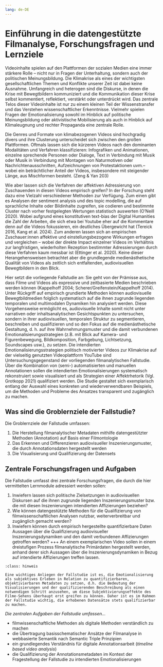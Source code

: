 ```yaml
---
lang: de-DE
---
```

# Einführung in die datengestützte Filmanalyse, Forschungsfragen und Lernziele

Videoinhalte spielen auf den Plattformen der sozialen Medien eine immer stärkere Rolle – nicht nur in Fragen der Unterhaltung, sondern auch der politischen Meinungsbildung. Die Klimakrise als eines der wichtigsten gesellschaftlichen Themen und Konflikte unserer Zeit ist dabei keine Ausnahme. Umfangreich und heterogen sind die Diskurse, in denen die Krise mit Bewegtbildern kommuniziert und die Kommunikation dieser Krise selbst kommentiert, reflektiert, verstärkt oder unterdrückt wird. Das zentrale Telos dieser Videoinhalte ist nur zu einem kleinen Teil der Wissenstransfer und das Verstehen wissenschaftlicher Erkenntnisse. Vielmehr spielen Fragen der Emotionalisierung sowohl im Hinblick auf politische Meinungsbildung oder aktivistische Mobilisierung als auch in Hinblick auf Klimaleugnung und rechter Propaganda eine zentrale Rolle.

Die Genres und Formate von klimabezogenen Videos sind hochgradig divers und ihre Clusterung unterscheidet sich zwischen den großen Plattformen. Oftmals lassen sich die kürzeren Videos nach den dominanten Modalitäten und Verfahren klassifizieren: Infografiken und Animationen, einzelne sprechende Personen oder Dialoge, Text in Verbindung mit Musik oder Musik in Verbindung mit Montagen von Naturmotiven oder Nachrichtenausschnitten, Aufzeichnungen von Protestaktionen uvm.– wobei ein beträchtlicher Anteil der Videos, insbesondere mit steigender Länge, aus Mischformen besteht. (Zeng & Yan 203)  

Wie aber lassen sich die Verfahren der affektiven Adressierung von Zuschauenden in diesen Videos empirisch greifen? In der Forschung steht dazu eine Vielzahl verschiedener Methoden zur Verfügung. Zum einen gibt es Analysen der sentiment analysis und des topic modelling, die auf sprachliche Inhalte oder Bildinhalte zugreifen, sie codieren und bestimmte Cluster nach vorher festgelegten Wertungen statistisch auswerten (O’Neill 2020). Wobei aufgrund eines konstitutiven text-bias der Digital Humanities die Zahl der Arbeiten, die sich etwa bei Youtube eher auf die Kommentare denn auf die Videos fokussieren, ein deutliches Übergewicht hat (Tereick 2016, Kang et al. 2024).  Zum anderen lassen sich an empirischen Zuschauer:innen affektive und einstellungsbezogene Wirkungen erfragen und vergleichen – wobei der direkte Impact einzelner Videos im Verhältnis zur langfristigen, wiederholten Rezeption bestimmter Adressierungen durch diese Verfahren kaum messbar ist (Ettinger et al. 2020).
Keine dieser Herangehensweisen betrachtet aber die grundlegende medienästhetische Qualität von Videos als zeitlich sich entfaltenden, audiovisuellen Bewegtbildern in den Blick. 

Hier setzt die vorliegende Fallstudie an: Sie geht von der Prämisse aus, dass Filme und Videos als expressive und zeitbasierte Medien beschrieben werden können (Kappelhoff 2004; Scherer/Greifenstein/Kappelhoff 2014). Unter Rückgriff auf empirisch grundierte Methoden können audiovisuelle Bewegtbildmedien folglich systematisch auf die ihnen zugrunde liegenden temporalen und multimodalen Dynamiken hin analysiert werden. Diese Vorgehensweise ermöglicht es, audiovisuelle Inhalte somit nicht unter narrativen oder inhaltsanalytischen Gesichtspunkten zu untersuchen, sondern in ihrer audiovisuellen, temporalen Struktur zu segmentieren, beschreiben und qualifizieren und so den Fokus auf die medienästhetische Gestaltung, d. h.  auf ihre Wahrnehmungsmuster und die damit verbundenen Emotionalisierungsstrategien (z.B. mit Blick auf Kamera- und Figurenbewegung, Bildkomposition, Farbgebung, Lichtsetzung, Soundscapes usw.), zu setzen. 
Die intendierten Emotionalisierungsstrategien politisch motivierter Videos zur Klimakrise auf der vielseitig genutzten Videoplattform YouTube sind Untersuchungsgegenstand der vorliegenden filmanalytischen Fallstudie. Über die Kombination von (semi-) automatisierten und manuellen Annotationen sollen die intendierten Emotionalisierungen systematisch rekonstruiert sowie visualisiert und als Strategien einer Affektrhetorik (Vgl. Grotkopp 2021) qualifiziert werden.
Die Studie gestaltet sich exemplarisch entlang der Auswahl eines konkreten und wiederverwendbaren Beispiels, um die Methoden und Probleme des Ansatzes transparent und zugänglich zu machen.


## Was sind die Groblernziele der Fallstudie?

Die Groblernziele der Fallstudie umfassen: 
1. Die Herstellung filmanalytischer Metadaten mithilfe datengestützter Methoden (Annotation) auf Basis einer Filmontologie
2. Das Erkennen und Differenzieren audiovisueller Inszenierungsmuster, die durch Annotationsdaten hergestellt werden
3. Die Visualisierung und Qualifizierung der Datensets

## Zentrale Forschungsfragen und Aufgaben
Die Fallstudie umfasst drei zentrale Forschungsfragen, die durch die hier vermittelten Lernmodule adressiert werden sollen:
1. Inwiefern lassen sich politische Zielsetzungen in audiovisuellen Diskursen auf die ihnen zugrunde liegenden Inszenierungsmuster bzw. die mit diesen Inszenierungen intendierten Affizierungen beziehen?
2. Wie können datengestützte Methoden für die Qualifizierung von filmwissenschaftlichen Analysen nutzbar, weiterverbreitbar und zugänglich gemacht werden?
3. Inwiefern können durch empirisch hergestellte quantifizierbare Daten Aussagen über die Qualifizierung audiovisueller Inszenierungsdynamiken und den damit verbundenen Affizierungen getroffen werden? 
+++
An einem exemplarischen Video sollen in einem dreistufigen Prozess filmanalytische Primärdaten hergestellt werden, anhand derer sich Aussagen über die Inszenierungsdynamiken in Bezug auf intendierte Affizierungen treffen lassen. 
```{admonition} Subjektive Einordnung der Daten vs. quantitative Erhebung
:class: hinweis

Eine wichtiges Anliegen der Fallstudie ist es, die Emotionalisierung als subjektives Erleben in Relation zu quantifizierbaren, objektivierbaren Metadaten zu setzen, d.h. die Bedeutung der Visualisierungen und der qualifizierenden Beschreibung als einen notwendigen Schritt anzusehen, um diese Subjektivierungseffekte des Filme-Sehens überhaupt erst greifen zu können. Daher ist es im Rahmen der Fallstudie wichtig, die erhobenen Datensätze stets qualifizierbar zu machen.
```
*Die zentralen Aufgaben der Fallstudie umfassen...*
* filmwissenschaftliche Methoden als digitale Methoden verständlich zu machen
* die Übertragung basisschematischer Ansätze der Filmanalyse in webbasierte Semantik nach Semantic Triple Prinzipien
* ein grundlegendes Verständnis für digitale Annotationsarbeit (*timeline based video analysis*) 
* die Qualifizierung der Annotationsmetadaten im Kontext der Fragestellung der Fallstudie zu intendierten Emotionalisierungen
